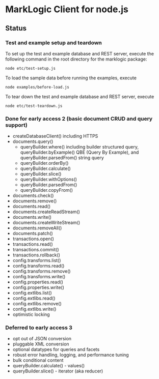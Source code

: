 # MarkLogic Client for node.js

## Status

### Test and example setup and teardown

To set up the test and example database and REST server, execute
the following command in the root directory for the marklogic package:

    node etc/test-setup.js

To load the sample data before running the examples, execute

    node examples/before-load.js

To tear down the test and example database and REST server, execute

    node etc/test-teardown.js

### Done for early access 2 (basic document CRUD and query support)

* createDatabaseClient() including HTTPS
* documents.query()
    * queryBuilder.where() including builder structured query,
      queryBuilder.byExample() QBE (Query By Example), and
      queryBuilder.parsedFrom() string query
    * queryBuilder.orderBy()
    * queryBuilder.calculate()
    * queryBuilder.slice()
    * queryBuilder.withOptions()
    * queryBuilder.parsedFrom()
    * queryBuilder.copyFrom()
* documents.check()
* documents.remove()
* documents.read()
* documents.createReadStream()
* documents.write()
* documents.createWriteStream()
* documents.removeAll()
* documents.patch()
* transactions.open()
* transactions.read()
* transactions.commit()
* transactions.rollback()
* config.transforms.list()
* config.transforms.read()
* config.transforms.remove()
* config.transforms.write()
* config.properties.read()
* config.properties.write()
* config.extlibs.list()
* config.extlibs.read()
* config.extlibs.remove()
* config.extlibs.write()
* optimistic locking

### Deferred to early access 3

* opt out of JSON conversion
* pluggable XML conversion 
* optional datatypes for queries and facets
* robust error handling, logging, and performance tuning
* bulk conditional content
* queryBuilder.calculate() - values()
* queryBuilder.slice() - iterator (aka reducer)
